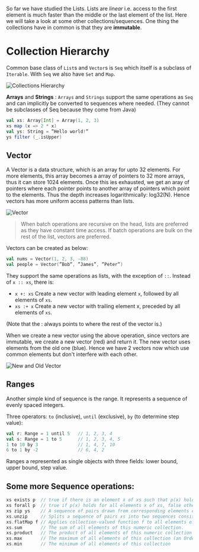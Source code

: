 So far we have studied the Lists. Lists are *linear* i.e. access to the first element is much faster than the middle or the last element of the list. Here we will take a look at some other collections/sequences. One thing the collections have in common is that they are **immutable**.

# Collection Hierarchy

Common base class of `List`s and `Vector`s is `Seq` which itself is a subclass of `Iterable`. With `Seq` we also have `Set` and `Map`.

![Collections Hierarchy](https://github.com/rohitvg/scala-principles-1/blob/master/resources/images/collections_hierarchy.png)

**Arrays** and **Strings** : `Arrays` and `Strings` support the same operations as `Seq` and can implicitly be converted to sequences where needed. (They cannot be subclasses of Seq because they come from Java)
```scala
val xs: Array[Int] = Array(1, 2, 3)
xs map (x => 2 * x)
val ys: String = ”Hello world!”
ys filter (_.isUpper)
```

## Vector

A Vector is a data structure, which is an array for upto 32 elements. For more elements, this array becomes a array of pointers to 32 more arrays, thus it can store 1024 elements. Once this ies exhausted, we get an aray of pointers where each pointer points to another array of pointers which point to the elements. Thus the depth increases logarithmically: log32(N). Hence vectors has more uniform access patterns than lists.

![Vector](https://github.com/rohitvg/scala-principles-1/blob/master/resources/images/collections_vectors.png)

> When batch operations are recursive on the head, lists are preferred as they have constant time access. If batch operations are bulk on the rest of the list, vectors are preferred.

Vectors can be created as below:
```scala
val nums = Vector(1, 2, 3, -88)
val people = Vector(”Bob”, ”James”, ”Peter”)
```
They support the same operations as lists, with the exception of `::`. Instead of `x :: xs`, there is:
* `x +: xs` Create a new vector with leading element `x`, followed by all elements of `xs`.
* `xs :+ x` Create a new vector with trailing element x, preceded by all elements of `xs`.

(Note that the : always points to where the rest of the vector is.)

When we create a new vector using the above operation, since vectors are immutable, we create a new vector (red) and return it. The new vector uses elements from the old one (blue). Hence we have 2 vectors now which use common elements but don't interfere with each other.

![New and Old Vector](https://github.com/rohitvg/scala-principles-1/blob/master/resources/images/collections_vectors_new.png)

## Ranges

Another simple kind of sequence is the range. It represents a sequence of evenly spaced integers.

Three operators:
`to` (inclusive), `until` (exclusive), `by` (to determine step value):
```scala
val r: Range = 1 until 5   // 1, 2, 3, 4
val s: Range = 1 to 5      // 1, 2, 3, 4, 5
1 to 10 by 3               // 1, 4, 7, 10
6 to 1 by -2               // 6, 4, 2
```
Ranges a represented as single objects with three fields: lower bound, upper bound, step value.

## Some more Sequence operations:
```scala
xs exists p  // true if there is an element x of xs such that p(x) holds, false otherwise.
xs forall p  // true if p(x) holds for all elements x of xs, false otherwise.
xs zip ys    // A sequence of pairs drawn from corresponding elements of sequences xs and ys.
xs.unzip     // Splits a sequence of pairs xs into two sequences consisting of the first, respectively second halves of all pairs
xs.flatMap f // Applies collection-valued function f to all elements of xs and concatenates the results
xs.sum       // The sum of all elements of this numeric collection.
xs.product   // The product of all elements of this numeric collection
xs.max       // The maximum of all elements of this collection (an Ordering must exist)
xs.min       // The minimum of all elements of this collection
```